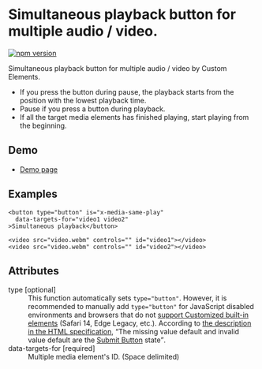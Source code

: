 # Simultaneous playback button for multiple audio / video.

[![npm version](https://badge.fury.io/js/%40saekitominaga%2Fcustomelements-button-media-sameplay.svg)](https://badge.fury.io/js/%40saekitominaga%2Fcustomelements-button-media-sameplay)

Simultaneous playback button for multiple audio / video by Custom Elements.

- If you press the button during pause, the playback starts from the position with the lowest playback time.
- Pause if you press a button during playback.
- If all the target media elements has finished playing, start playing from the beginning.

## Demo

- [Demo page](https://saekitominaga.github.io/customelements-button-media-sameplay/demo.html)

## Examples

```
<button type="button" is="x-media-same-play"
  data-targets-for="video1 video2"
>Simultaneous playback</button>

<video src="video.webm" controls="" id="video1"></video>
<video src="video.webm" controls="" id="video2"></video>
```

## Attributes

<dl>
<dt>type [optional]</dt>
<dd>This function automatically sets <code>type="button"</code>.
However, it is recommended to manually add <code>type="button"</code> for JavaScript disabled environments and browsers that do not <a href="https://caniuse.com/custom-elementsv1">support Customized built-in elements</a> (Safari 14, Edge Legacy, etc.). According to <a href="https://html.spec.whatwg.org/multipage/form-elements.html#attr-button-type">the description in the HTML specification</a>, <q cite="https://html.spec.whatwg.org/multipage/form-elements.html#attr-button-type">The missing value default and invalid value default are the <a href="https://html.spec.whatwg.org/multipage/form-elements.html#attr-button-type-submit-state">Submit Button</a> state</q>.</dd>
<dt>data-targets-for [required]</dt>
<dd>Multiple media element's ID. (Space delimited)</dd>
</dl>
